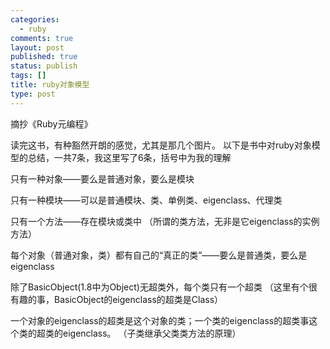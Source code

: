 ```yaml
--- 
categories: 
  - ruby
comments: true
layout: post
published: true
status: publish
tags: []
title: ruby对象模型
type: post
---
```

摘抄《Ruby元编程》

读完这书，有种豁然开朗的感觉，尤其是那几个图片。
以下是书中对ruby对象模型的总结，一共7条，我这里写了6条，括号中为我的理解

只有一种对象——要么是普通对象，要么是模块

只有一种模块——可以是普通模块、类、单例类、eigenclass、代理类

只有一个方法——存在模块或类中
（所谓的类方法，无非是它eigenclass的实例方法）

每个对象（普通对象，类）都有自己的“真正的类”——要么是普通类，要么是eigenclass

除了BasicObject(1.8中为Object)无超类外，每个类只有一个超类
（这里有个很有趣的事，BasicObject的eigenclass的超类是Class）

一个对象的eigenclass的超类是这个对象的类；一个类的eigenclass的超类事这个类的超类的eigenclass。
（子类继承父类类方法的原理）

